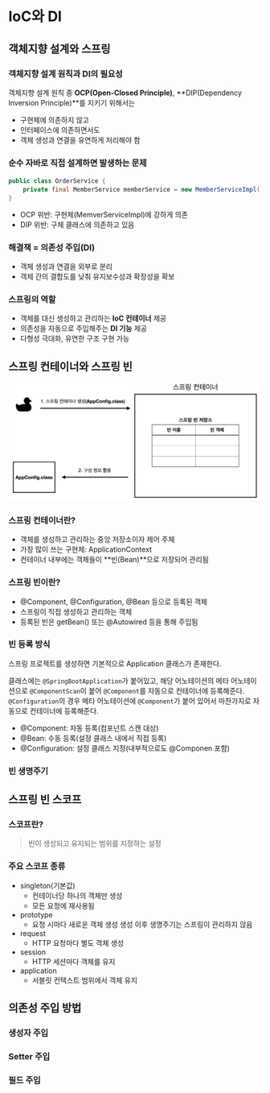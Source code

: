 # IoC와 DI
## 객체지향 설계와 스프링
### 객체지향 설계 원칙과 DI의 필요성
객체지향 설계 원칙 중 **OCP(Open-Closed Principle)**, **DIP(Dependency Inversion Principle)**를 지키기 위해서는
- 구현체에 의존하지 않고
- 인터페이스에 의존하면서도
- 객체 생성과 연결을 유연하게 처리해야 함

### 순수 자바로 직접 설계하면 발생하는 문제
```java
public class OrderService {
    private final MemberService memberService = new MemberServiceImpl();
}
```
- OCP 위반: 구현체(MemverServiceImpl)에 강하게 의존
- DIP 위반: 구체 클래스에 의존하고 있음

### 해결책 = 의존성 주입(DI)
- 객체 생성과 연결을 외부로 분리
- 객체 간의 결합도를 낮춰 유지보수성과 확장성을 확보

### 스프링의 역할
- 객체를 대신 생성하고 관리하는 **IoC 컨테이너** 제공
- 의존성을 자동으로 주입해주는 **DI 기능** 제공
- 다형성 극대화, 유연한 구조 구현 가능

## 스프링 컨테이너와 스프링 빈

![img1.png](IoC와DI_image/img1.png)

### 스프링 컨테이너란?
- 객체를 생성하고 관리하는 중앙 저장소이자 제어 주체
- 가장 많이 쓰는 구현체: ApplicationContext
- 컨테이너 내부에는 객체들이 **빈(Bean)**으로 저장되어 관리됨

### 스프링 빈이란?
- @Component, @Configuration, @Bean 등으로 등록된 객체
- 스프링이 직접 생성하고 관리하는 객체
- 등록된 빈은 getBean() 또는 @Autowired 등을 통해 주입됨

### 빈 등록 방식
스프링 프로젝트를 생성하면 기본적으로 Application 클래스가 존재한다.

클래스에는 `@SpringBootApplication`가 붙어있고, 해당 어노테이션의 메타 어노테이션으로 `@ComponentScan`이 붙어 `@Component`를 자동으로 컨테이너에 등록해준다. `@Configuration`의 경우 메타 어노테이션에 `@Component`가 붙어 있어서 마찬가지로 자동으로 컨테이너에 등록해준다.
- @Component: 자동 등록(컴포넌트 스캔 대상)
- @Bean: 수동 등록(설정 클래스 내에서 직접 등록)
- @Configuration: 설정 클래스 지정(내부적으로도 @Componen 포함)

### 빈 생명주기

## 스프링 빈 스코프
### 스코프란?
> 빈이 생성되고 유지되는 범위를 지정하는 설정

### 주요 스코프 종류
- singleton(기본값)
    - 컨테이너당 하나의 객체만 생성
    - 모든 요청에 재사용됨
- prototype
    - 요청 시마다 새로운 객체 생성
    생성 이후 생명주기는 스프링이 관리하지 않음
- request
    - HTTP 요청마다 별도 객체 생성
- session
    - HTTP 세션마다 객체를 유지
- application
    - 서블릿 컨텍스트 범위에서 객체 유지

## 의존성 주입 방법
### 생성자 주입

### Setter 주입

### 필드 주입